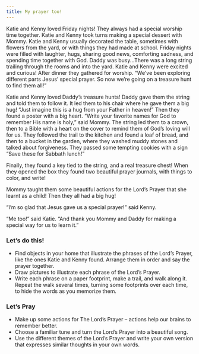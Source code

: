 ```yaml
---
title: My prayer too!
---
```


Katie and Kenny loved Friday nights! They always had a special worship time together. Katie and Kenny took turns making a special dessert with Mommy. Katie and Kenny usually decorated the table, sometimes with flowers from the yard, or with things they had made at school. Friday nights were filled with laughter, hugs, sharing good news, comforting sadness, and spending time together with God. Daddy was busy...There was a long string trailing through the rooms and into the yard. Katie and Kenny were excited and curious! After dinner they gathered for worship. “We’ve been exploring different parts Jesus’ special prayer. So now we’re going on a treasure hunt to find them all!”

Katie and Kenny loved Daddy’s treasure hunts! Daddy gave them the string and told them to follow it. It led them to his chair where he gave them a big hug! “Just imagine this is a hug from your Father in heaven!” Then they found a poster with a big heart. “Write your favorite names for God to remember His name is holy,” said Mommy. The string led them to a crown, then to a Bible with a heart on the cover to remind them of God’s loving will for us. They followed the trail to the kitchen and found a loaf of bread, and then to a bucket in the garden, where they washed muddy stones and talked about forgiveness. They passed some tempting cookies with a sign “Save these for Sabbath lunch!”

Finally, they found a key tied to the string, and a real treasure chest! When they opened the box they found two beautiful prayer journals, with things to color, and write!

Mommy taught them some beautiful actions for the Lord’s Prayer that she learnt as a child! Then they all had a big hug!

“I’m so glad that Jesus gave us a special prayer!” said Kenny.

“Me too!” said Katie. “And thank you Mommy and Daddy for making a special way for us to learn it.”

### Let’s do this!

- Find objects in your home that illustrate the phrases of the Lord’s Prayer, like the ones Katie and Kenny found. Arrange them in order and say the prayer together.
- Draw pictures to illustrate each phrase of the Lord’s Prayer.
- Write each phrase on a paper footprint, make a trail, and walk along it. Repeat the walk several times, turning some footprints over each time, to hide the words as you memorize them.

### Let’s Pray

- Make up some actions for The Lord’s Prayer – actions help our brains to remember better.
- Choose a familiar tune and turn the Lord’s Prayer into a beautiful song.
- Use the different themes of the Lord’s Prayer and write your own version that expresses similar thoughts in your own words.